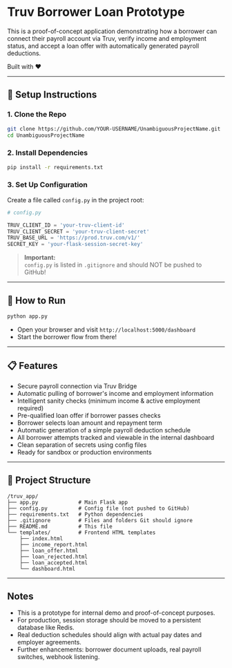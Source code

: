 # Truv Borrower Loan Prototype

This is a proof-of-concept application demonstrating how a borrower can connect their payroll account via Truv, verify income and employment status, and accept a loan offer with automatically generated payroll deductions.

Built with ❤️

---

## 🚀 Setup Instructions

### 1. Clone the Repo

```bash
git clone https://github.com/YOUR-USERNAME/UnambiguousProjectName.git
cd UnambiguousProjectName
```

### 2. Install Dependencies

```bash
pip install -r requirements.txt
```

### 3. Set Up Configuration

Create a file called `config.py` in the project root:

```python
# config.py

TRUV_CLIENT_ID = 'your-truv-client-id'
TRUV_CLIENT_SECRET = 'your-truv-client-secret'
TRUV_BASE_URL = 'https://prod.truv.com/v1/'
SECRET_KEY = 'your-flask-session-secret-key'
```

> **Important:**  
> `config.py` is listed in `.gitignore` and should NOT be pushed to GitHub!

---

## 🏁 How to Run

```bash
python app.py
```

- Open your browser and visit `http://localhost:5000/dashboard`
- Start the borrower flow from there!

---

## 📋 Features

- Secure payroll connection via Truv Bridge
- Automatic pulling of borrower's income and employment information
- Intelligent sanity checks (minimum income & active employment required)
- Pre-qualified loan offer if borrower passes checks
- Borrower selects loan amount and repayment term
- Automatic generation of a simple payroll deduction schedule
- All borrower attempts tracked and viewable in the internal dashboard
- Clean separation of secrets using config files
- Ready for sandbox or production environments

---

## 📂 Project Structure

```
/truv_app/
├── app.py             # Main Flask app
├── config.py          # Config file (not pushed to GitHub)
├── requirements.txt   # Python dependencies
├── .gitignore         # Files and folders Git should ignore
├── README.md          # This file
└── templates/         # Frontend HTML templates
    ├── index.html
    ├── income_report.html
    ├── loan_offer.html
    ├── loan_rejected.html
    ├── loan_accepted.html
    └── dashboard.html
```

---

##  Notes

- This is a prototype for internal demo and proof-of-concept purposes.
- For production, session storage should be moved to a persistent database like Redis.
- Real deduction schedules should align with actual pay dates and employer agreements.
- Further enhancements: borrower document uploads, real payroll switches, webhook listening.
